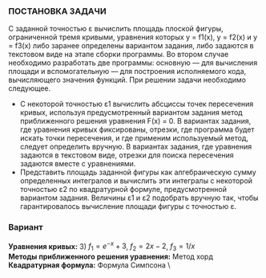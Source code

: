 ### ПОСТАНОВКА ЗАДАЧИ
С заданной точностью ε вычислить площадь плоской фигуры, ограниченной тремя кривыми, уравнения
которых y = f1(x), y = f2(x) и y = f3(x) либо заранее определены вариантом задания, либо задаются в текстовом
виде на этапе сборки программы. Во втором случае необходимо разработать две программы: основную — для
вычисления площади и вспомогательную — для построения исполняемого кода, вычисляющего значения
функций.
При решении задачи необходимо следующее.
- С некоторой точностью ε1 вычислить абсциссы точек пересечения кривых, используя предусмотренный
вариантом задания метод приближенного решения уравнения F(x) = 0. В вариантах задания, где
уравнения кривых фиксированы, отрезки, где программа будет искать точки пересечения, и где
применим используемый метод, следует определить вручную. В вариантах задания, где уравнения
задаются в текстовом виде, отрезки для поиска пересечения задаются вместе с уравнениями.
- Представить площадь заданной фигуры как алгебраическую сумму определенных интегралов и
вычислить эти интегралы с некоторой точностью ε2 по квадратурной формуле, предусмотренной
вариантом задания.
Величины ε1 и ε2 подобрать вручную так, чтобы гарантировалось вычисление площади фигуры с
точностью ε.

### Вариант
**Уравнения кривых:** 3) $f_1 = e^{-x} + 3$, $f_2 = 2x - 2$, $f_3 = 1/x$ \
**Методы приближенного решения уравнения:** Метод хорд	\
**Квадратурная формула:** Формула Симпсона \
